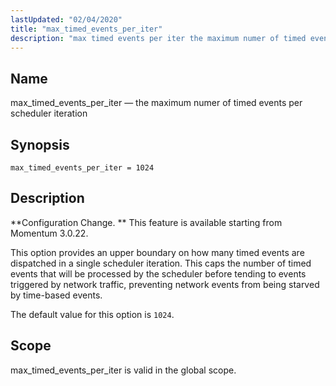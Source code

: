 ```yaml
---
lastUpdated: "02/04/2020"
title: "max_timed_events_per_iter"
description: "max timed events per iter the maximum numer of timed events per scheduler iteration max timed events per iter 1024 Configuration Change This feature is available starting from Momentum 3 0 22 This option provides an upper boundary on how many timed events are dispatched in a single scheduler iteration..."
---
```


<a name="conf.ref.max_timed_events_per_iter"></a> 
## Name

max_timed_events_per_iter — the maximum numer of timed events per scheduler iteration

## Synopsis

`max_timed_events_per_iter = 1024`

<a name="idp10313648"></a> 
## Description

**Configuration Change. ** This feature is available starting from Momentum 3.0.22.

This option provides an upper boundary on how many timed events are dispatched in a single scheduler iteration. This caps the number of timed events that will be processed by the scheduler before tending to events triggered by network traffic, preventing network events from being starved by time-based events.

The default value for this option is `1024`.

<a name="idp10319264"></a> 
## Scope

max_timed_events_per_iter is valid in the global scope.